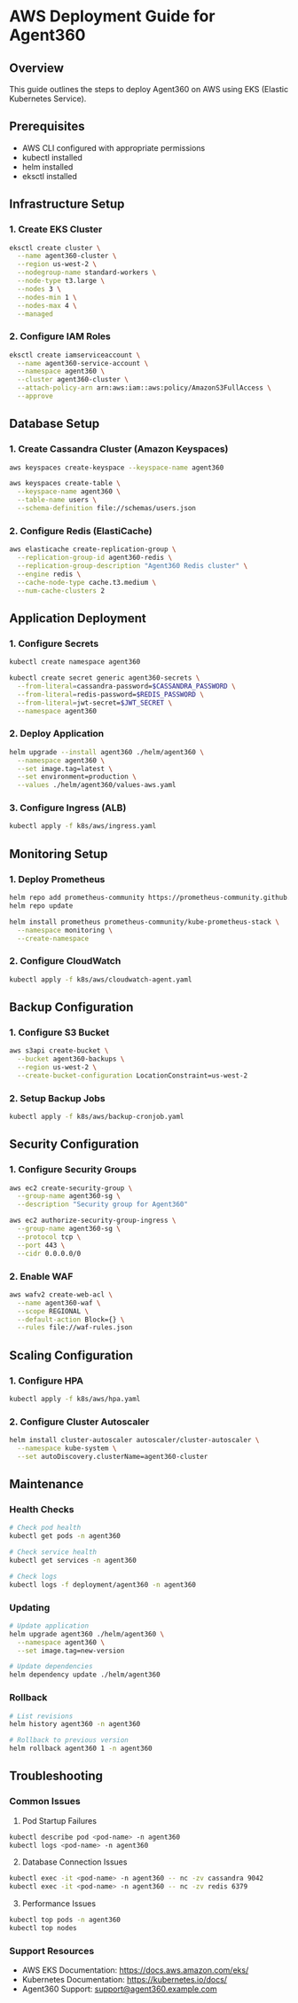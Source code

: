 # AWS Deployment Guide for Agent360

## Overview
This guide outlines the steps to deploy Agent360 on AWS using EKS (Elastic Kubernetes Service).

## Prerequisites
- AWS CLI configured with appropriate permissions
- kubectl installed
- helm installed
- eksctl installed

## Infrastructure Setup

### 1. Create EKS Cluster
```bash
eksctl create cluster \
  --name agent360-cluster \
  --region us-west-2 \
  --nodegroup-name standard-workers \
  --node-type t3.large \
  --nodes 3 \
  --nodes-min 1 \
  --nodes-max 4 \
  --managed
```

### 2. Configure IAM Roles
```bash
eksctl create iamserviceaccount \
  --name agent360-service-account \
  --namespace agent360 \
  --cluster agent360-cluster \
  --attach-policy-arn arn:aws:iam::aws:policy/AmazonS3FullAccess \
  --approve
```

## Database Setup

### 1. Create Cassandra Cluster (Amazon Keyspaces)
```bash
aws keyspaces create-keyspace --keyspace-name agent360

aws keyspaces create-table \
  --keyspace-name agent360 \
  --table-name users \
  --schema-definition file://schemas/users.json
```

### 2. Configure Redis (ElastiCache)
```bash
aws elasticache create-replication-group \
  --replication-group-id agent360-redis \
  --replication-group-description "Agent360 Redis cluster" \
  --engine redis \
  --cache-node-type cache.t3.medium \
  --num-cache-clusters 2
```

## Application Deployment

### 1. Configure Secrets
```bash
kubectl create namespace agent360

kubectl create secret generic agent360-secrets \
  --from-literal=cassandra-password=$CASSANDRA_PASSWORD \
  --from-literal=redis-password=$REDIS_PASSWORD \
  --from-literal=jwt-secret=$JWT_SECRET \
  --namespace agent360
```

### 2. Deploy Application
```bash
helm upgrade --install agent360 ./helm/agent360 \
  --namespace agent360 \
  --set image.tag=latest \
  --set environment=production \
  --values ./helm/agent360/values-aws.yaml
```

### 3. Configure Ingress (ALB)
```bash
kubectl apply -f k8s/aws/ingress.yaml
```

## Monitoring Setup

### 1. Deploy Prometheus
```bash
helm repo add prometheus-community https://prometheus-community.github.io/helm-charts
helm repo update

helm install prometheus prometheus-community/kube-prometheus-stack \
  --namespace monitoring \
  --create-namespace
```

### 2. Configure CloudWatch
```bash
kubectl apply -f k8s/aws/cloudwatch-agent.yaml
```

## Backup Configuration

### 1. Configure S3 Bucket
```bash
aws s3api create-bucket \
  --bucket agent360-backups \
  --region us-west-2 \
  --create-bucket-configuration LocationConstraint=us-west-2
```

### 2. Setup Backup Jobs
```bash
kubectl apply -f k8s/aws/backup-cronjob.yaml
```

## Security Configuration

### 1. Configure Security Groups
```bash
aws ec2 create-security-group \
  --group-name agent360-sg \
  --description "Security group for Agent360"

aws ec2 authorize-security-group-ingress \
  --group-name agent360-sg \
  --protocol tcp \
  --port 443 \
  --cidr 0.0.0.0/0
```

### 2. Enable WAF
```bash
aws wafv2 create-web-acl \
  --name agent360-waf \
  --scope REGIONAL \
  --default-action Block={} \
  --rules file://waf-rules.json
```

## Scaling Configuration

### 1. Configure HPA
```bash
kubectl apply -f k8s/aws/hpa.yaml
```

### 2. Configure Cluster Autoscaler
```bash
helm install cluster-autoscaler autoscaler/cluster-autoscaler \
  --namespace kube-system \
  --set autoDiscovery.clusterName=agent360-cluster
```

## Maintenance

### Health Checks
```bash
# Check pod health
kubectl get pods -n agent360

# Check service health
kubectl get services -n agent360

# Check logs
kubectl logs -f deployment/agent360 -n agent360
```

### Updating
```bash
# Update application
helm upgrade agent360 ./helm/agent360 \
  --namespace agent360 \
  --set image.tag=new-version

# Update dependencies
helm dependency update ./helm/agent360
```

### Rollback
```bash
# List revisions
helm history agent360 -n agent360

# Rollback to previous version
helm rollback agent360 1 -n agent360
```

## Troubleshooting

### Common Issues

1. Pod Startup Failures
```bash
kubectl describe pod <pod-name> -n agent360
kubectl logs <pod-name> -n agent360
```

2. Database Connection Issues
```bash
kubectl exec -it <pod-name> -n agent360 -- nc -zv cassandra 9042
kubectl exec -it <pod-name> -n agent360 -- nc -zv redis 6379
```

3. Performance Issues
```bash
kubectl top pods -n agent360
kubectl top nodes
```

### Support Resources
- AWS EKS Documentation: https://docs.aws.amazon.com/eks/
- Kubernetes Documentation: https://kubernetes.io/docs/
- Agent360 Support: support@agent360.example.com
